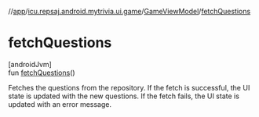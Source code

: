 //[app](../../../index.md)/[icu.repsaj.android.mytrivia.ui.game](../index.md)/[GameViewModel](index.md)/[fetchQuestions](fetch-questions.md)

# fetchQuestions

[androidJvm]\
fun [fetchQuestions](fetch-questions.md)()

Fetches the questions from the repository. If the fetch is successful, the UI state is updated with
the new questions. If the fetch fails, the UI state is updated with an error message.
